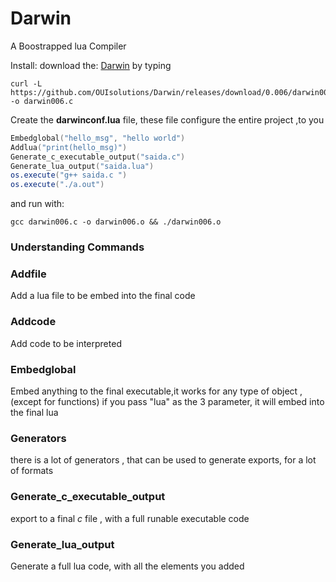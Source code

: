# Darwin
A Boostrapped lua Compiler

Install:
download the: [Darwin](https://github.com/OUIsolutions/Darwin/releases/download/0.006/darwin006.c)
by typing
```shel
curl -L https://github.com/OUIsolutions/Darwin/releases/download/0.006/darwin006.c -o darwin006.c
```

Create the **darwinconf.lua** file, these file configure the entire project ,to you

```lua
Embedglobal("hello_msg", "hello world")
Addlua("print(hello_msg)")
Generate_c_executable_output("saida.c")
Generate_lua_output("saida.lua")
os.execute("g++ saida.c ")
os.execute("./a.out")

```
and run with:
```shel
gcc darwin006.c -o darwin006.o && ./darwin006.o
```
### Understanding Commands

### Addfile
Add a lua file to be embed into the final  code

### Addcode
Add code to be interpreted

### Embedglobal
Embed anything to the final executable,it works for any type of object ,(except for functions)
if you pass "lua" as the 3 parameter, it will embed into the final lua


### Generators
there is a lot of generators , that can be used to generate exports, for a lot
of formats

### Generate_c_executable_output
export to a final *c* file , with a full runable executable code

### Generate_lua_output
Generate a full lua code, with all the elements you added
